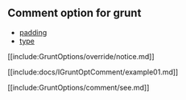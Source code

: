 ## Comment option for grunt

* [padding](padding/)
* [type](type/)

[[include:GruntOptions/override/notice.md]]

[[include:docs/IGruntOptComment/example01.md]]

[[include:GruntOptions/comment/see.md]]